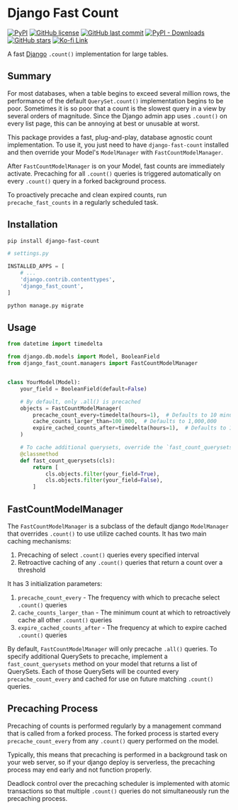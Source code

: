 # Django Fast Count

[![PyPI](https://img.shields.io/pypi/v/django-fast-count)](https://pypi.org/project/django-fast-count/)
[![GitHub license](https://img.shields.io/github/license/curvedinf/django-fast-count)](LICENSE)
[![GitHub last commit](https://img.shields.io/github/last-commit/curvedinf/django-fast-count)](https://github.com/curvedinf/django-fast-count/commits/main)
[![PyPI - Downloads](https://img.shields.io/pypi/dm/django-fast-count)](https://pypi.org/project/django-fast-count/)
[![GitHub stars](https://img.shields.io/github/stars/curvedinf/django-fast-count)](https://github.com/curvedinf/django-fast-count/stargazers)
[![Ko-fi Link](kofi.webp)](https://ko-fi.com/A0A31B6VB6)

A fast [Django](https://djangoproject.com) `.count()` implementation for large tables.

## Summary

For most databases, when a table begins to exceed several million rows,
the performance of the default `QuerySet.count()` implementation begins to be 
poor. Sometimes it is so poor that a count is the slowest query in a view by 
several orders of magnitude. Since the Django admin app uses `.count()` on every
list page, this can be annoying at best or unusable at worst.

This package provides a fast, plug-and-play, database agnostic count 
implementation. To use it, you just need to have 
`django-fast-count` installed and then override your Model's 
`ModelManager` with `FastCountModelManager`.

After `FastCountModelManager` is on your Model, fast counts are immediately
activate. Precaching for all `.count()` queries is triggered automatically
on every `.count()` query in a forked background process.

To proactively precache and clean expired counts, run `precache_fast_counts`
in a regularly scheduled task.

## Installation

```bash
pip install django-fast-count
```

```python
# settings.py

INSTALLED_APPS = [
    # ...
    'django.contrib.contenttypes',
    'django_fast_count',
]
```

```bash
python manage.py migrate
```

## Usage

```python
from datetime import timedelta

from django.db.models import Model, BooleanField
from django_fast_count.managers import FastCountModelManager


class YourModel(Model):
    your_field = BooleanField(default=False)

    # By default, only .all() is precached
    objects = FastCountModelManager(
        precache_count_every=timedelta(hours=1),  # Defaults to 10 minutes
        cache_counts_larger_than=100_000,  # Defaults to 1,000,000
        expire_cached_counts_after=timedelta(hours=1),  # Defaults to 10 minutes
    )

    # To cache additional querysets, override the `fast_count_querysets`
    @classmethod
    def fast_count_querysets(cls):
        return [
            cls.objects.filter(your_field=True),
            cls.objects.filter(your_field=False),
        ]
```

## FastCountModelManager

The `FastCountModelManager` is a subclass of the default django `ModelManager` that 
overrides `.count()` to use utilize cached counts. It has two main caching mechanisms:

1. Precaching of select `.count()` queries every specified interval
2. Retroactive caching of any `.count()` queries that return a count over a threshold

It has 3 initialization parameters:

1. `precache_count_every` - The frequency with which to precache select `.count()` queries
2. `cache_counts_larger_than` - The minimum count at which to retroactively cache all other
`.count()` queries
3. `expire_cached_counts_after` - The frequency at which to expire cached `.count()` queries

By default, `FastCountModelManager` will only precache `.all()` queries. To specify additional
QuerySets to precache, implement a `fast_count_querysets` method on your model that returns a 
list of QuerySets. Each of those QuerySets will be counted every `precache_count_every` and cached
for use on future matching `.count()` queries.

## Precaching Process

Precaching of counts is performed regularly by a management command that is called from a forked
process. The forked process is started every `precache_count_every` from any `.count()` query
performed on the model.

Typically, this means that precaching is performed in a background task on your web server,
so if your django deploy is serverless, the precaching process may end early and not function
properly.

Deadlock control over the precaching scheduler is implemented with atomic transactions so that
multiple `.count()` queries do not simultaneously run the precaching process.
